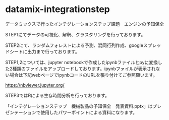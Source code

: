 # datamix-integrationstep

データミックスで行ったインテグレーションステップ課題　エンジンの予知保全

STEP1にてデータの可視化、解釈、クラスタリングを行っております。

STEP2にて、ランダムフォレストによる予測、混同行列作成、googleスプレッドシートに出力まで行っております。

STEP1,2については、jupyter notebookで作成したipynbファイルとpyに変換した2種類のファイルをアップロードしております。ipynbファイルが表示されない場合は下記webページでipynbコードのURLを張り付けてご参照願います。

https://nbviewer.jupyter.org/

STEP3ではRによる生存時間分析を行っております。

「インテグレーションステップ　機械製品の予知保全　発表資料.pptx」はプレゼンテーションで使用したパワーポイントによる資料になります。
